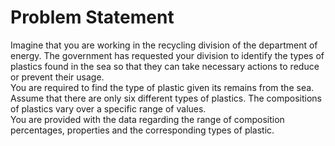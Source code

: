# Problem Statement
Imagine that you are working in the recycling division of the department of energy.
The government has requested your division to identify the types of plastics found in the sea so that they can take necessary actions to reduce or prevent their usage. <br/>
You are required to find the type of plastic given its remains from the sea.
Assume that there are only six different types of plastics.
The compositions of plastics vary over a specific range of values. <br/>
You are provided with the data regarding the range of composition percentages, properties and the corresponding types of plastic.
